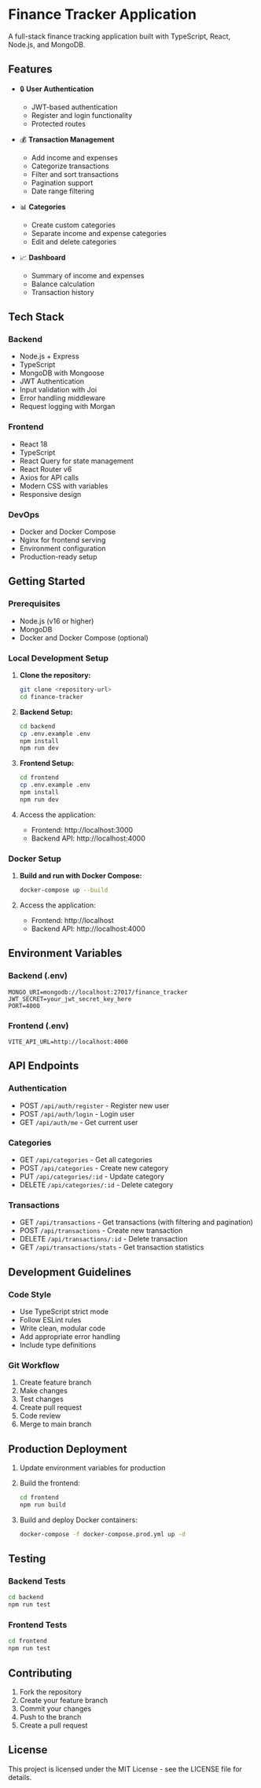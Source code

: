 # Finance Tracker Application

A full-stack finance tracking application built with TypeScript, React, Node.js, and MongoDB.

## Features

- 🔒 **User Authentication**

  - JWT-based authentication
  - Register and login functionality
  - Protected routes

- 💰 **Transaction Management**

  - Add income and expenses
  - Categorize transactions
  - Filter and sort transactions
  - Pagination support
  - Date range filtering

- 📊 **Categories**

  - Create custom categories
  - Separate income and expense categories
  - Edit and delete categories

- 📈 **Dashboard**
  - Summary of income and expenses
  - Balance calculation
  - Transaction history

## Tech Stack

### Backend

- Node.js + Express
- TypeScript
- MongoDB with Mongoose
- JWT Authentication
- Input validation with Joi
- Error handling middleware
- Request logging with Morgan

### Frontend

- React 18
- TypeScript
- React Query for state management
- React Router v6
- Axios for API calls
- Modern CSS with variables
- Responsive design

### DevOps

- Docker and Docker Compose
- Nginx for frontend serving
- Environment configuration
- Production-ready setup

## Getting Started

### Prerequisites

- Node.js (v16 or higher)
- MongoDB
- Docker and Docker Compose (optional)

### Local Development Setup

1. **Clone the repository:**

   ```bash
   git clone <repository-url>
   cd finance-tracker
   ```

2. **Backend Setup:**

   ```bash
   cd backend
   cp .env.example .env
   npm install
   npm run dev
   ```

3. **Frontend Setup:**

   ```bash
   cd frontend
   cp .env.example .env
   npm install
   npm run dev
   ```

4. Access the application:
   - Frontend: http://localhost:3000
   - Backend API: http://localhost:4000

### Docker Setup

1. **Build and run with Docker Compose:**

   ```bash
   docker-compose up --build
   ```

2. Access the application:
   - Frontend: http://localhost
   - Backend API: http://localhost:4000

## Environment Variables

### Backend (.env)

```
MONGO_URI=mongodb://localhost:27017/finance_tracker
JWT_SECRET=your_jwt_secret_key_here
PORT=4000
```

### Frontend (.env)

```
VITE_API_URL=http://localhost:4000
```

## API Endpoints

### Authentication

- POST `/api/auth/register` - Register new user
- POST `/api/auth/login` - Login user
- GET `/api/auth/me` - Get current user

### Categories

- GET `/api/categories` - Get all categories
- POST `/api/categories` - Create new category
- PUT `/api/categories/:id` - Update category
- DELETE `/api/categories/:id` - Delete category

### Transactions

- GET `/api/transactions` - Get transactions (with filtering and pagination)
- POST `/api/transactions` - Create new transaction
- DELETE `/api/transactions/:id` - Delete transaction
- GET `/api/transactions/stats` - Get transaction statistics

## Development Guidelines

### Code Style

- Use TypeScript strict mode
- Follow ESLint rules
- Write clean, modular code
- Add appropriate error handling
- Include type definitions

### Git Workflow

1. Create feature branch
2. Make changes
3. Test changes
4. Create pull request
5. Code review
6. Merge to main branch

## Production Deployment

1. Update environment variables for production
2. Build the frontend:

   ```bash
   cd frontend
   npm run build
   ```

3. Build and deploy Docker containers:
   ```bash
   docker-compose -f docker-compose.prod.yml up -d
   ```

## Testing

### Backend Tests

```bash
cd backend
npm run test
```

### Frontend Tests

```bash
cd frontend
npm run test
```

## Contributing

1. Fork the repository
2. Create your feature branch
3. Commit your changes
4. Push to the branch
5. Create a pull request

## License

This project is licensed under the MIT License - see the LICENSE file for details.
